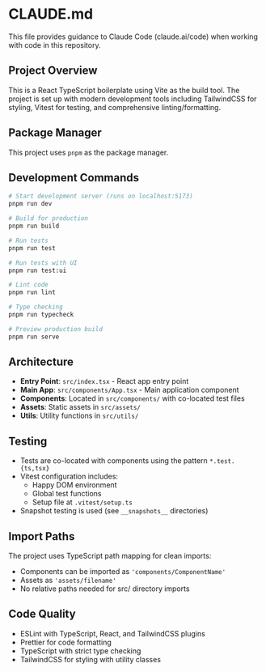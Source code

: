 # CLAUDE.md

This file provides guidance to Claude Code (claude.ai/code) when working with code in this repository.

## Project Overview

This is a React TypeScript boilerplate using Vite as the build tool. The project is set up with modern development tools including TailwindCSS for styling, Vitest for testing, and comprehensive linting/formatting.

## Package Manager

This project uses `pnpm` as the package manager.

## Development Commands

```bash
# Start development server (runs on localhost:5173)
pnpm run dev

# Build for production
pnpm run build

# Run tests
pnpm run test

# Run tests with UI
pnpm run test:ui

# Lint code
pnpm run lint

# Type checking
pnpm run typecheck

# Preview production build
pnpm run serve
```

## Architecture

- **Entry Point**: `src/index.tsx` - React app entry point
- **Main App**: `src/components/App.tsx` - Main application component
- **Components**: Located in `src/components/` with co-located test files
- **Assets**: Static assets in `src/assets/`
- **Utils**: Utility functions in `src/utils/`

## Testing

- Tests are co-located with components using the pattern `*.test.{ts,tsx}`
- Vitest configuration includes:
  - Happy DOM environment
  - Global test functions
  - Setup file at `.vitest/setup.ts`
- Snapshot testing is used (see `__snapshots__` directories)

## Import Paths

The project uses TypeScript path mapping for clean imports:
- Components can be imported as `'components/ComponentName'`
- Assets as `'assets/filename'`
- No relative paths needed for src/ directory imports

## Code Quality

- ESLint with TypeScript, React, and TailwindCSS plugins
- Prettier for code formatting
- TypeScript with strict type checking
- TailwindCSS for styling with utility classes